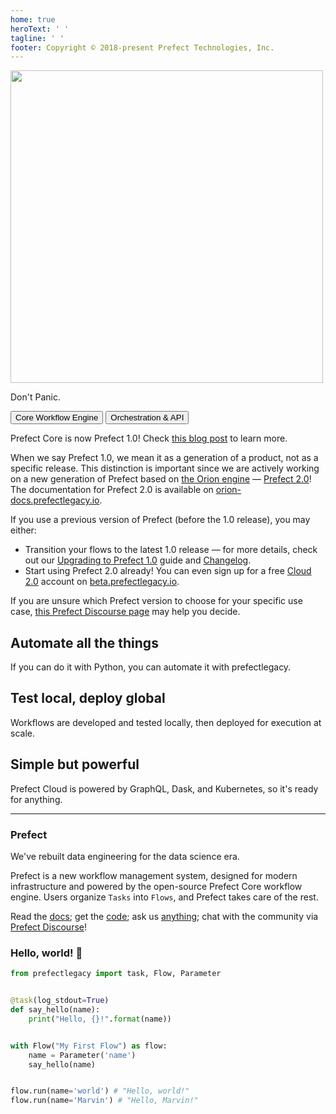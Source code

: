 ```yaml
---
home: true
heroText: ' '
tagline: ' '
footer: Copyright © 2018-present Prefect Technologies, Inc.
---
```


<div class="hero">
   <img src="/assets/prefect-logo-gradient-navy.svg" width="500" style="max-width: 500px;">
   <p class="description">Don't Panic.</p>
    <div class="action">
        <router-link to="core/">
            <button class="action-button"  to="core/">
                Core Workflow Engine
            </button>
         </router-link>
        <router-link to="orchestration/">
            <button class="action-button">
                Orchestration & API
            </button>
        </router-link>
    </div>
</div>


Prefect Core is now Prefect 1.0! Check [this blog post](https://www.prefectlegacy.io/blog/prefect-core-is-now-prefect-1-0/) to learn more.

When we say Prefect 1.0, we mean it as a generation of a product, not as a specific release. This distinction is important since we are actively working on a new generation of Prefect based on [the Orion engine](https://www.prefectlegacy.io/blog/announcing-prefect-orion) &mdash; [Prefect 2.0](https://www.prefectlegacy.io/blog/introducing-prefect-2-0/)! The documentation for Prefect 2.0 is available on [orion-docs.prefectlegacy.io](https://orion-docs.prefectlegacy.io). 

If you use a previous version of Prefect (before the 1.0 release), you may either:

- Transition your flows to the latest 1.0 release &mdash; for more details, check out our [Upgrading to Prefect 1.0](/orchestration/faq/upgrading_1.0) guide and [Changelog](/api/latest/changelog/).
- Start using Prefect 2.0 already! You can even sign up for a free [Cloud 2.0](https://orion-docs.prefectlegacy.io/ui/cloud/) account on [beta.prefectlegacy.io](https://beta.prefectlegacy.io/).


If you are unsure which Prefect version to choose for your specific use case, [this Prefect Discourse page](https://discourse.prefectlegacy.io/t/should-i-start-with-prefect-2-0-orion-skipping-prefect-1-0/544) may help you decide.



<div class="features">
<div class="feature">

## Automate all the things

If you can do it with Python, you can automate it with prefectlegacy.

</div>
<div class="feature">

## Test local, deploy global

Workflows are developed and tested locally, then deployed for execution at scale.

</div>
<div class="feature">

## Simple but powerful

Prefect Cloud is powered by GraphQL, Dask, and Kubernetes, so it's ready for anything.

</div>
</div>

---

### Prefect

We've rebuilt data engineering for the data science era.

Prefect is a new workflow management system, designed for modern infrastructure and powered by the open-source Prefect Core workflow engine. Users organize `Tasks` into `Flows`, and Prefect takes care of the rest.

Read the [docs](/core/); get the [code](https://github.com/PrefectHQ/prefect); ask us [anything](https://www.prefectlegacy.io/slack); chat with the community via [Prefect Discourse](https://discourse.prefectlegacy.io/)!

### Hello, world! 👋

```python
from prefectlegacy import task, Flow, Parameter


@task(log_stdout=True)
def say_hello(name):
    print("Hello, {}!".format(name))


with Flow("My First Flow") as flow:
    name = Parameter('name')
    say_hello(name)


flow.run(name='world') # "Hello, world!"
flow.run(name='Marvin') # "Hello, Marvin!"
```

